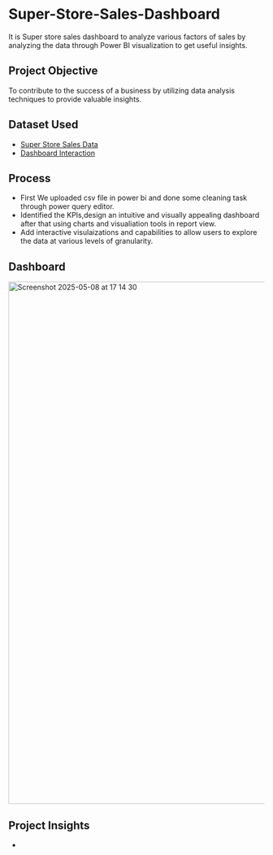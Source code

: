 # Super-Store-Sales-Dashboard
It is Super store sales dashboard to analyze various factors of sales by analyzing the data through Power BI visualization to get useful insights.
## Project Objective
To contribute to the success of a business by utilizing data analysis techniques to provide valuable insights.
## Dataset Used
- <a href="https://github.com/yug0537/Super-Store-Sales-Dashboard/blob/main/SuperStore_Sales_Dataset.csv">Super Store Sales Data<a/>
- <a href="https://github.com/yug0537/Super-Store-Sales-Dashboard/blob/main/Super_StoreSales_Data.pbix">Dashboard Interaction<a/>
## Process
- First We uploaded csv file in power bi and done some cleaning task through power query editor.
- Identified the KPIs,design an intuitive and visually appealing dashboard after that using charts and visualiation tools in report view.
- Add interactive visulaizations and capabilities to allow users to explore the data at various levels of granularity.
## Dashboard
<img width="1028" alt="Screenshot 2025-05-08 at 17 14 30" src="https://github.com/user-attachments/assets/c20668af-0835-490f-a4ca-07391dbae757" />

## Project Insights
- 

